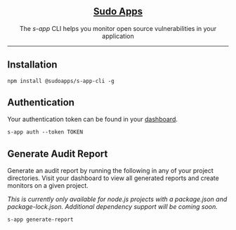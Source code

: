 <h2 align="center">
  <a href="https://sudoapps.com">Sudo Apps</a>
</h2>

<p align="center">
  The <i>s-app</i> CLI helps you monitor open source vulnerabilities in your application
</p>

---

## Installation

```
npm install @sudoapps/s-app-cli -g
```

## Authentication

Your authentication token can be found in your <a href="https://sudoapps.com/dashboard">dashboard</a>.

```
s-app auth --token TOKEN
```

## Generate Audit Report

Generate an audit report by running the following in any of your project directories. Visit your dashboard to view all generated reports and create monitors on a given project. 

<i>This is currently only available for node.js projects with a package.json and package-lock.json. Additional dependency support will be coming soon.</i>

```
s-app generate-report
```
